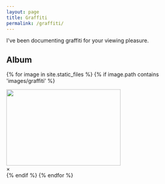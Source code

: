 ```yaml
---
layout: page
title: Graffiti
permalink: /graffiti/
---
```


I've been documenting graffiti for your viewing pleasure.

## Album

{% for image in site.static_files %}
    {% if image.path contains 'images/graffiti' %}
<!-- Trigger the Modal -->
<img id="myImg" src="{{ site.baseurl }}{{ image.path }}" alt="" width="300" height="200">
<!-- The Modal -->
<div id="myModal" class="modal">
  <!-- The Close Button -->
  <span class="close" onclick="document.getElementById('myModal').style.display='none'">&times;</span>
  <!-- Modal Content (The Image) -->
  <img class="modal-content" id="img01">
  <!-- Modal Caption (Image Text) -->
  <div id="caption"></div>
</div>
    {% endif %}
{% endfor %}

<script>
// Get the modal
var modal = document.getElementById('myModal');
var img = document.getElementById('myImg');
var modalImg = document.getElementById("img01");
var captionText = document.getElementById("caption");
img.onclick = function(){
    modal.style.display = "block";
    modalImg.src = this.src;
    captionText.innerHTML = this.alt;
}
var span = document.getElementsByClassName("close")[0];
span.onclick = function() { 
  modal.style.display = "none";
}
</script>